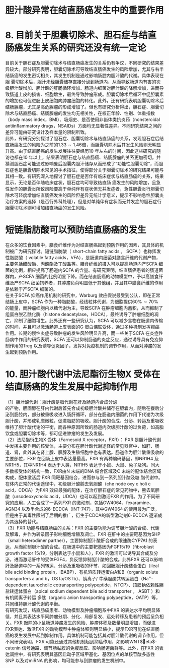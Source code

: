 # 胆汁酸异常在结直肠癌发生中的重要作用  
# 8. 目前关于胆囊切除术、胆石症与结直肠癌发生关系的研究还没有统一定论  
目前关于胆石症及胆囊切除术与结直肠癌发生的关系仍有争议，不同研究的结果差异较大。部分研究表明，胆囊切除术可导致结直肠癌发生的风险增加，尤其与右半结肠癌的发生密切相关，其发生机制是通过影响肠腔内胆汁酸的代谢。具体表现在胆 囊切除术后，胆汁未经胆囊储存直接分泌到肠道内，从而导致肠道内有害的次级胆汁酸增加、胆汁酸的肝肠循环增加、肠道内细菌对胆汁酸的降解增加，进而导致肠道上皮的损害、细胞增生，最终导致肿瘤形成。胆囊切除术后循环中促胆囊素的增加也可促进肠上皮细胞向肿瘤细胞的转化。此外，还有研究表明胆囊切除术后结肠腺瘤，尤其是高危腺瘤的形成增加了。但也有研究分析得出，胆石症、胆囊切除术与结直肠癌、结肠腺瘤的发生均无相关性，在校正年龄、性别、体重指数（body mass index，BMI）、吸烟史、是否使用非甾体类抗炎药（nonsteroidal antiinﬂammatory drugs，NSAIDs）方面均无显著性差异。不同研究结果之间的差异可能由研究设计及样本量的限制所致。  
此外，有研究分别探讨了胆石症、胆囊切除术与结直肠癌的关系，发现胆石症后结直肠癌发生的风险为之前的$1.33\sim1.46$倍，而胆囊切除术后其发生风险则无明显升高。由于结直肠癌的发生发展往往要经历10 年左右的时间，因此这些研究的随访也都在10 年以上，结果表明胆石症与结直肠癌、结肠腺瘤的关系更加密切。并猜测胆石症可能通过影响餐后胆囊内胆汁储存从而形成了“功能性胆囊切除”，而胆石症也是胆囊切除术常见的手术指征，使得部分关于胆囊切除术的研究结果可能与其相一致。有研究深入地探讨了胆石症是否伴有临床症状与结直肠癌的关系，结果显示，无论是否伴随临床症状，胆石症均可导致结直肠 癌发生的风险增加，且急性发作的胆囊炎所致风险要高于单纯伴有症状但无并发症者，急性胆囊炎行胆囊切除术可轻度增加结直肠癌发生的风险但差异无统计学意义，提示不影响急性胆囊炎治疗方案的选择（是否行外科处理），但是对单纯伴有症状而无并发症的胆石症行胆囊切除术则可增加结直肠癌的发生风险。  
#  短链脂肪酸可以预防结直肠癌的发生  
在众多的饮食因素中，膳食纤维作为对结直肠癌起到预防作用的因素，其具体的机制被广为研究探讨。短链脂肪酸（ short-chain fatty acids ， SCFA ）也称挥发性脂肪酸（ volatile fatty  acids，VFA），是肠道内细菌对膳食纤维的代谢产物，主要包括醋酸酯、丙酸酯及丁酸盐等。膳食纤维的摄入可以提高肠道内产SCFA 细菌的比例，相应提高了肠道内SCFA 的含量。有研究表明，结直肠癌患者的肠道菌群内，产SCFA 细菌的比例明显下降。而在结直肠癌的动物模型中，予以高膳食纤维及产SCFA 细菌饲养者，其肿瘤负荷明显低于其他组，并且其中膳食纤维的作用是依赖于产SCFA 细菌的。  
在关于SCFA 抑癌作用机制的研究中，Warburg 效应假说最受到公认，即在正常结肠上皮中，SCFA 作为一种脂肪酸，经线粒体代谢，为细胞提供$60\%\sim70\%$ 的能量，而肿瘤细胞内以糖代谢为主，导致SCFA 在肿瘤细胞内蓄积，从而抑制了组蛋白脱乙酰化酶（histone deacetylase，HDCA），最终诱导了肿瘤细胞的凋亡，抑制了细胞增生。此外还有一些研究认为，SCFA 可以减少食物在肠道内传输的时间，并且可以激活肠道上皮表面的G 蛋白偶联受体，通过多种机制发挥抑癌作用。长期的慢性炎症导致肿瘤的发生风险明显升高，而一些关于SCFA 在炎症性肠病中作用的研究表明，SCFA 还可以抑制肠道的炎症反应，通过诱导具有免疫抑制作用的Treg 以及诱导促炎因子，发挥对免疫机制的调节作用，从而对肿瘤的发生起到预防作用。  
# 10. 胆汁酸代谢中法尼酯衍生物X 受体在结直肠癌的发生发展中起抑制作用  
（1）胆汁酸代谢：胆汁酸是脂代谢在肝及肠道内合成分泌  
的产物，胆固醇在肝内代谢后首先合成初级胆汁酸并储存在胆囊内，随后在餐后分泌到肠腔内，部分被重吸收进入肠肝循环，部分在肠道内细菌的作用下代谢为次级胆汁酸，并形成乳糜微粒，促进脂肪的吸收。胆汁酸的合成、分泌、转运及重吸收维持了胆汁酸代谢的平衡，而各种原因所致的肠道内次级胆汁酸的过负荷，如高脂饮食或胆囊切除术等，都可促进肿瘤的发生及发展。  
（2）法尼酯衍生物X 受体（Farnesoid X receptor，FXR）： FXR 是胆汁酸代谢中发挥主要作用的核受体，主要分布在胆汁酸代谢途径的常见器官中，如肝、肠道、肾，此外其在肾上腺、胰腺及生殖细胞中也有表达。肠道作为胆汁酸重吸收的主要部位，FXR 在回肠上皮中表达量最高。FXR 有两种编码基因，即NR1H4 及NR1H5，其中NR1H4 表达于人类，NR1H5 表达于小鼠、大鼠、兔子及狗。同大多数核受体的结构一致，FXR由N 末端的DNA 结合区域及C 末端的配体结合区域构成，配体激活后 FXR  同靶基因结合，进而参与到一系列胆汁酸及糖 脂代谢中。在体内正常的代谢途径中，初级胆汁酸鹅去氧胆酸（che node oxy c holi c acid，CDCA）为FXR 效应最强的配体，在治疗胆石症的常见药物中，熊去氧胆酸（ursodeoxycholic acid，UDCA）也可以起到激活FXR 的作用。为了不同研究的应用，人工合成了一系列FXR 的激动剂，包括GW4064、fexaramine、AGN34 以及半合成的6-ECDCA（INT-747），其中GW4064 的使用最为广泛，但是由于其毒性限制了后期的推广，衍生于CDCA的新型激动剂6-ECDCA 逐渐成为其选择的替代。  
（3）FXR 功能与结直肠癌的关系：FXR 的主要功能为调节胆汁酸的合成、代谢及解毒，并作为转录因子影响细胞增殖及凋亡。FXR 在肝中的主要靶基因为SHP（small heterodimer partner），主要抑制胆汁酸肝合成的限速酶CYP7A1 的表达，从而抑制胆汁酸的合成。在肠道中的主要靶基因为FGF15/19（ﬁbroblast growth factor 15/19，分别表达于小鼠和人），FXR 的激活可以诱导其合成及分泌，进而激活肝中的受体FGF4，负反馈抑制胆汁酸的合成。此外FXR 还可以影响肝及肠道中的一系列转运、分泌及重吸收的环节，如回肠胆汁酸结合蛋白（ileal bile acid binding protein，IBABP）、有机溶质转运蛋白A和B（organic solute transporters a and b，OSTa/OSTb）、钠离子/ 牛磺胆酸共转运蛋白（$\mathrm{Na}^{+}$-dependent taurocholic cotransporting polypeptide，NTCP）、顶膜钠依赖性胆盐转运体蛋白（apical sodium dependent bile acid transporter ， ASBT ）和有机阴离子转运 多肽（organic anion transporting polypeptide，OATP）等，共同维持胆汁酸代谢的平衡。  
有研究发现，结直肠癌患者、动物模型及肿瘤细胞系中FXR 的表达水平均明显降低，并且其表达水平同肿瘤分期、分化、局部复发、远处转移及患者的预后呈负相关。FXR 敲除的小鼠肠道肿瘤发生的风险、肿瘤体积及数量明显增加，而促进FXR表达、激活FXR 的动物模型中肿瘤体积则明显缩小，提示FXR可能在结直肠癌的发生发展中起到抑制作用。具体机制可能包括其对胆汁酸代谢的调节作用，但不同研究表明，FXR 可能还通过其他机制起到抑癌作用，如影响WNT$eta$-catenin 信号通路、调节肠黏膜的免疫反应、影响肠道菌群等。此外，在FXR 的表达调控中，有研究表明其基因启动子区域甲基化、基因位点的单核苷酸多态性SNP 以及对miRNA 的影响，均可能参与到肿瘤的发生机制中。  
